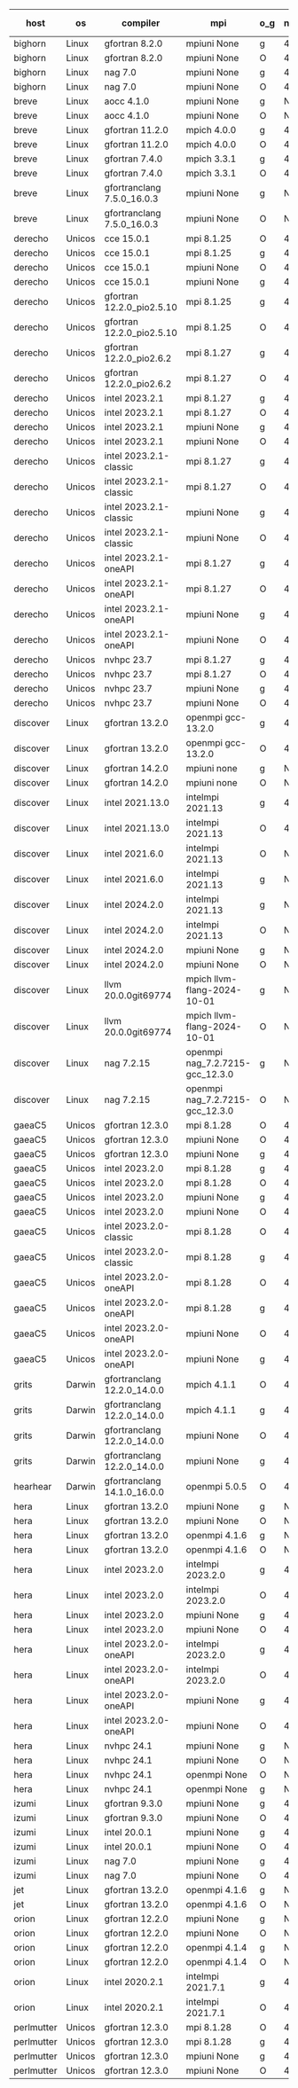 

| host     | os       | compiler                              | mpi                      | o_g        | netcdf        | build       | u_pass          | u_fail          | s_pass            | s_fail            | e_pass             | e_fail             | nuopc_pass       | nuopc_fail       | artifacts link          |
|----------|----------|---------------------------------------|--------------------------|------------|---------------|-------------|-----------------|-----------------|-------------------|-------------------|--------------------|--------------------|------------------|------------------|-------------------------|
| bighorn | Linux | gfortran 8.2.0 | mpiuni None  | g | 4.6.1  | PASS | 12517 | 0 | 9 | 0 | 42 | 0 | None | None | <a href="https://github.com/esmf-org/esmf-test-artifacts/tree/9d037cc73356bed9d570224a60166c999f6b6254/develop/gfortran/8.2.0/g/mpiuni/None" target="_blank">9d037cc</a> | 
| bighorn | Linux | gfortran 8.2.0 | mpiuni None  | O | 4.6.1  | PASS | 12517 | 0 | 9 | 0 | 42 | 0 | None | None | <a href="https://github.com/esmf-org/esmf-test-artifacts/tree/7f2d9d14499f4bc5d83b63c0404de67d26a73ee4/develop/gfortran/8.2.0/O/mpiuni/None" target="_blank">7f2d9d1</a> | 
| bighorn | Linux | nag 7.0 | mpiuni None  | g | 4.6.1  | PASS | 12517 | 0 | 9 | 0 | 42 | 0 | None | None | <a href="https://github.com/esmf-org/esmf-test-artifacts/tree/4f381792c14fb5d2bfd70807f62954f5fcef8a1e/develop/nag/7.0/g/mpiuni/None" target="_blank">4f38179</a> | 
| bighorn | Linux | nag 7.0 | mpiuni None  | O | 4.6.1  | PASS | 12517 | 0 | 9 | 0 | 42 | 0 | None | None | <a href="https://github.com/esmf-org/esmf-test-artifacts/tree/38c400f1886ce5f52af01b7fdc08be781343d731/develop/nag/7.0/O/mpiuni/None" target="_blank">38c400f</a> | 
| breve | Linux | aocc 4.1.0 | mpiuni None  | g | None  | PASS | 12491 | 26 | 9 | 0 | 42 | 0 | None | None | <a href="https://github.com/esmf-org/esmf-test-artifacts/tree/9421dbdf9d3caf4edca612414dde18fc44390a5e/develop/aocc/4.1.0/g/mpiuni/None" target="_blank">9421dbd</a> | 
| breve | Linux | aocc 4.1.0 | mpiuni None  | O | None  | PASS | 12491 | 26 | 9 | 0 | 42 | 0 | None | None | <a href="https://github.com/esmf-org/esmf-test-artifacts/tree/332b81ac88d6020832d2a5bbe9b86dcb613c7ab6/develop/aocc/4.1.0/O/mpiuni/None" target="_blank">332b81a</a> | 
| breve | Linux | gfortran 11.2.0 | mpich 4.0.0  | g | 4.7.4  | PASS | 14186 | 0 | 51 | 0 | 80 | 0 | 57 | 0 | <a href="https://github.com/esmf-org/esmf-test-artifacts/tree/2d001f07c394b8f068526ccc70144ad56ca8779b/develop/gfortran/11.2.0/g/mpich/4.0.0" target="_blank">2d001f0</a> | 
| breve | Linux | gfortran 11.2.0 | mpich 4.0.0  | O | 4.7.4  | PASS | 14186 | 0 | 51 | 0 | 80 | 0 | 57 | 0 | <a href="https://github.com/esmf-org/esmf-test-artifacts/tree/ecb212066b7820bd2ed21845c7711c6ae0f86e04/develop/gfortran/11.2.0/O/mpich/4.0.0" target="_blank">ecb2120</a> | 
| breve | Linux | gfortran 7.4.0 | mpich 3.3.1  | g | 4.7.4  | PASS | 14186 | 0 | 51 | 0 | 80 | 0 | 57 | 0 | <a href="https://github.com/esmf-org/esmf-test-artifacts/tree/1e8c21543b94d34127d0ef9a4c4cd7155a37b23e/develop/gfortran/7.4.0/g/mpich/3.3.1" target="_blank">1e8c215</a> | 
| breve | Linux | gfortran 7.4.0 | mpich 3.3.1  | O | 4.7.4  | PASS | 14186 | 0 | 51 | 0 | 80 | 0 | 57 | 0 | <a href="https://github.com/esmf-org/esmf-test-artifacts/tree/5a39e435d1a99e02b33b138982a271f9304e8a57/develop/gfortran/7.4.0/O/mpich/3.3.1" target="_blank">5a39e43</a> | 
| breve | Linux | gfortranclang 7.5.0_16.0.3 | mpiuni None  | g | None  | PASS | 12517 | 0 | 9 | 0 | 42 | 0 | None | None | <a href="https://github.com/esmf-org/esmf-test-artifacts/tree/f4666017b724fbda014de050e0cf1eb048dc048b/develop/gfortranclang/7.5.0_16.0.3/g/mpiuni/None" target="_blank">f466601</a> | 
| breve | Linux | gfortranclang 7.5.0_16.0.3 | mpiuni None  | O | None  | PASS | 12517 | 0 | 9 | 0 | 42 | 0 | None | None | <a href="https://github.com/esmf-org/esmf-test-artifacts/tree/c5db13de24422b257fb260b63b98dd918e45850b/develop/gfortranclang/7.5.0_16.0.3/O/mpiuni/None" target="_blank">c5db13d</a> | 
| derecho | Unicos | cce 15.0.1 | mpi 8.1.25  | O | 4.9.2  | PASS | 14108 | 78 | 51 | 0 | 80 | 0 | 57 | 0 | <a href="https://github.com/esmf-org/esmf-test-artifacts/tree/8e5a0982bb642cac02bacd214a20464c13ce3137/develop/cce/15.0.1/O/mpi/8.1.25" target="_blank">8e5a098</a> | 
| derecho | Unicos | cce 15.0.1 | mpi 8.1.25  | g | 4.9.2  | PASS | 13988 | 198 | 51 | 0 | 80 | 0 | 57 | 0 | <a href="https://github.com/esmf-org/esmf-test-artifacts/tree/9fc11d52b3612c84ad94a7fd63e8d6b826ee40f0/develop/cce/15.0.1/g/mpi/8.1.25" target="_blank">9fc11d5</a> | 
| derecho | Unicos | cce 15.0.1 | mpiuni None  | O | 4.9.2  | PASS | 12282 | 235 | 9 | 0 | 42 | 0 | None | None | <a href="https://github.com/esmf-org/esmf-test-artifacts/tree/281c9b41d2dad155b63772461d63256316acdc09/develop/cce/15.0.1/O/mpiuni/None" target="_blank">281c9b4</a> | 
| derecho | Unicos | cce 15.0.1 | mpiuni None  | g | 4.9.2  | PASS | 12441 | 76 | 9 | 0 | 42 | 0 | None | None | <a href="https://github.com/esmf-org/esmf-test-artifacts/tree/c9ccd090147890b15b412641bc7805b73ac744aa/develop/cce/15.0.1/g/mpiuni/None" target="_blank">c9ccd09</a> | 
| derecho | Unicos | gfortran 12.2.0_pio2.5.10 | mpi 8.1.25  | g | 4.9.2  | PASS | 14186 | 0 | 51 | 0 | 80 | 0 | 57 | 0 | <a href="https://github.com/esmf-org/esmf-test-artifacts/tree/12e9bcbc7ce1e11ebb6de34a1fea37c56b8b93ba/develop/gfortran/12.2.0_pio2.5.10/g/mpi/8.1.25" target="_blank">12e9bcb</a> | 
| derecho | Unicos | gfortran 12.2.0_pio2.5.10 | mpi 8.1.25  | O | 4.9.2  | PASS | 14186 | 0 | 51 | 0 | 80 | 0 | 57 | 0 | <a href="https://github.com/esmf-org/esmf-test-artifacts/tree/e16d91db9c8ab8af16d889956c888491872576f4/develop/gfortran/12.2.0_pio2.5.10/O/mpi/8.1.25" target="_blank">e16d91d</a> | 
| derecho | Unicos | gfortran 12.2.0_pio2.6.2 | mpi 8.1.27  | g | 4.9.2  | PASS | 14186 | 0 | 51 | 0 | 80 | 0 | 57 | 0 | <a href="https://github.com/esmf-org/esmf-test-artifacts/tree/70ccf200a90cac57494caabc3271d78487f61d36/develop/gfortran/12.2.0_pio2.6.2/g/mpi/8.1.27" target="_blank">70ccf20</a> | 
| derecho | Unicos | gfortran 12.2.0_pio2.6.2 | mpi 8.1.27  | O | 4.9.2  | PASS | 14186 | 0 | 51 | 0 | 80 | 0 | 57 | 0 | <a href="https://github.com/esmf-org/esmf-test-artifacts/tree/665c61f392727fa15e8aad6340ccab389f6331bd/develop/gfortran/12.2.0_pio2.6.2/O/mpi/8.1.27" target="_blank">665c61f</a> | 
| derecho | Unicos | intel 2023.2.1 | mpi 8.1.27  | g | 4.9.2  | PASS | 14186 | 0 | 51 | 0 | 80 | 0 | 58 | 0 | <a href="https://github.com/esmf-org/esmf-test-artifacts/tree/0ce4c885cd44203ef14af5f6b2099525cd4f2880/develop/intel/2023.2.1/g/mpi/8.1.27" target="_blank">0ce4c88</a> | 
| derecho | Unicos | intel 2023.2.1 | mpi 8.1.27  | O | 4.9.2  | PASS | 14186 | 0 | 51 | 0 | 80 | 0 | 58 | 0 | <a href="https://github.com/esmf-org/esmf-test-artifacts/tree/32189d53a7b8628adef1f70a1ddc9c0af4b31f7f/develop/intel/2023.2.1/O/mpi/8.1.27" target="_blank">32189d5</a> | 
| derecho | Unicos | intel 2023.2.1 | mpiuni None  | g | 4.9.2  | PASS | 12517 | 0 | 9 | 0 | 42 | 0 | None | None | <a href="https://github.com/esmf-org/esmf-test-artifacts/tree/9800fb8461934f889e9ecf5943e3d8d76d9e7732/develop/intel/2023.2.1/g/mpiuni/None" target="_blank">9800fb8</a> | 
| derecho | Unicos | intel 2023.2.1 | mpiuni None  | O | 4.9.2  | PASS | 12517 | 0 | 9 | 0 | 42 | 0 | None | None | <a href="https://github.com/esmf-org/esmf-test-artifacts/tree/354e74817c024168a0aed775ea8e21f7f84be275/develop/intel/2023.2.1/O/mpiuni/None" target="_blank">354e748</a> | 
| derecho | Unicos | intel 2023.2.1-classic | mpi 8.1.27  | g | 4.9.2  | PASS | 14186 | 0 | 51 | 0 | 80 | 0 | 57 | 0 | <a href="https://github.com/esmf-org/esmf-test-artifacts/tree/646fb81d93c538366020b9573ef07fbf9c777aaf/develop/intel/2023.2.1-classic/g/mpi/8.1.27" target="_blank">646fb81</a> | 
| derecho | Unicos | intel 2023.2.1-classic | mpi 8.1.27  | O | 4.9.2  | PASS | 14186 | 0 | 51 | 0 | 80 | 0 | 57 | 0 | <a href="https://github.com/esmf-org/esmf-test-artifacts/tree/c1ca5f1e5acb00745054f1003177879fbec0a22a/develop/intel/2023.2.1-classic/O/mpi/8.1.27" target="_blank">c1ca5f1</a> | 
| derecho | Unicos | intel 2023.2.1-classic | mpiuni None  | g | 4.9.2  | PASS | 12517 | 0 | 9 | 0 | 42 | 0 | None | None | <a href="https://github.com/esmf-org/esmf-test-artifacts/tree/b9a503222114992de7219a14526ec4fb8493afc3/develop/intel/2023.2.1-classic/g/mpiuni/None" target="_blank">b9a5032</a> | 
| derecho | Unicos | intel 2023.2.1-classic | mpiuni None  | O | 4.9.2  | PASS | 12517 | 0 | 9 | 0 | 42 | 0 | None | None | <a href="https://github.com/esmf-org/esmf-test-artifacts/tree/1a5fa0f074d72a3a24727aa208555766b26523c8/develop/intel/2023.2.1-classic/O/mpiuni/None" target="_blank">1a5fa0f</a> | 
| derecho | Unicos | intel 2023.2.1-oneAPI | mpi 8.1.27  | g | 4.9.2  | PASS | 14186 | 0 | 51 | 0 | 80 | 0 | 57 | 0 | <a href="https://github.com/esmf-org/esmf-test-artifacts/tree/81f74d95f7c84594e62ac4bfd2ca88b7aed63884/develop/intel/2023.2.1-oneAPI/g/mpi/8.1.27" target="_blank">81f74d9</a> | 
| derecho | Unicos | intel 2023.2.1-oneAPI | mpi 8.1.27  | O | 4.9.2  | PASS | 14186 | 0 | 50 | 1 | 80 | 0 | 57 | 0 | <a href="https://github.com/esmf-org/esmf-test-artifacts/tree/2a9fb543605c02304b38af0f8ca84ff7bbdee810/develop/intel/2023.2.1-oneAPI/O/mpi/8.1.27" target="_blank">2a9fb54</a> | 
| derecho | Unicos | intel 2023.2.1-oneAPI | mpiuni None  | g | 4.9.2  | PASS | 12517 | 0 | 9 | 0 | 42 | 0 | None | None | <a href="https://github.com/esmf-org/esmf-test-artifacts/tree/337f9cf66d2b636e0818984bbe384b14eed16e16/develop/intel/2023.2.1-oneAPI/g/mpiuni/None" target="_blank">337f9cf</a> | 
| derecho | Unicos | intel 2023.2.1-oneAPI | mpiuni None  | O | 4.9.2  | PASS | 12517 | 0 | 9 | 0 | 42 | 0 | None | None | <a href="https://github.com/esmf-org/esmf-test-artifacts/tree/e3cc1a778aa4e50efeb4999a50ea93f7c8265741/develop/intel/2023.2.1-oneAPI/O/mpiuni/None" target="_blank">e3cc1a7</a> | 
| derecho | Unicos | nvhpc 23.7 | mpi 8.1.27  | g | 4.9.2  | PASS | 14186 | 0 | 51 | 0 | 80 | 0 | 57 | 0 | <a href="https://github.com/esmf-org/esmf-test-artifacts/tree/6fd1ca18e3135c7388433a40cf6994b45ca49b00/develop/nvhpc/23.7/g/mpi/8.1.27" target="_blank">6fd1ca1</a> | 
| derecho | Unicos | nvhpc 23.7 | mpi 8.1.27  | O | 4.9.2  | PASS | 14186 | 0 | 51 | 0 | 80 | 0 | 57 | 0 | <a href="https://github.com/esmf-org/esmf-test-artifacts/tree/e8b32af86dfda78a08071a07a9b8770be05f2c7e/develop/nvhpc/23.7/O/mpi/8.1.27" target="_blank">e8b32af</a> | 
| derecho | Unicos | nvhpc 23.7 | mpiuni None  | g | 4.9.2  | PASS | 12517 | 0 | 9 | 0 | 42 | 0 | None | None | <a href="https://github.com/esmf-org/esmf-test-artifacts/tree/8016d1b861cb76fe3044df3a318abb06d6c0edba/develop/nvhpc/23.7/g/mpiuni/None" target="_blank">8016d1b</a> | 
| derecho | Unicos | nvhpc 23.7 | mpiuni None  | O | 4.9.2  | PASS | 12517 | 0 | 9 | 0 | 42 | 0 | None | None | <a href="https://github.com/esmf-org/esmf-test-artifacts/tree/b3b84674a018dbd560f1f787a0ae7e00fb4856bc/develop/nvhpc/23.7/O/mpiuni/None" target="_blank">b3b8467</a> | 
| discover | Linux | gfortran 13.2.0 | openmpi gcc-13.2.0  | g | 4.9.2  | PASS | 14186 | 0 | 51 | 0 | 80 | 0 | 57 | 0 | <a href="https://github.com/esmf-org/esmf-test-artifacts/tree/7de80be0fb5788b39ec840c82a8d1b38c0c18de5/develop/gfortran/13.2.0/g/openmpi/gcc-13.2.0" target="_blank">7de80be</a> | 
| discover | Linux | gfortran 13.2.0 | openmpi gcc-13.2.0  | O | 4.9.2  | PASS | 14186 | 0 | 51 | 0 | 80 | 0 | 57 | 0 | <a href="https://github.com/esmf-org/esmf-test-artifacts/tree/cc08519a42d5a02fdee0c08c42fa83d157340d65/develop/gfortran/13.2.0/O/openmpi/gcc-13.2.0" target="_blank">cc08519</a> | 
| discover | Linux | gfortran 14.2.0 | mpiuni none  | g | None  | PASS | 12517 | 0 | 9 | 0 | 42 | 0 | None | None | <a href="https://github.com/esmf-org/esmf-test-artifacts/tree/3ba9f4142055ca4f3a996898092290f658c97028/develop/gfortran/14.2.0/g/mpiuni/none" target="_blank">3ba9f41</a> | 
| discover | Linux | gfortran 14.2.0 | mpiuni none  | O | None  | PASS | 12517 | 0 | 9 | 0 | 42 | 0 | None | None | <a href="https://github.com/esmf-org/esmf-test-artifacts/tree/22057f8136a81f26968c503edf8c358f641e9a70/develop/gfortran/14.2.0/O/mpiuni/none" target="_blank">22057f8</a> | 
| discover | Linux | intel 2021.13.0 | intelmpi 2021.13  | g | 4.9.2  | PASS | 14186 | 0 | 51 | 0 | 80 | 0 | 57 | 0 | <a href="https://github.com/esmf-org/esmf-test-artifacts/tree/b4449693a87fa5b1fcba8ef146a9ed5f5ac67cdb/develop/intel/2021.13.0/g/intelmpi/2021.13" target="_blank">b444969</a> | 
| discover | Linux | intel 2021.13.0 | intelmpi 2021.13  | O | 4.9.2  | PASS | 14186 | 0 | 51 | 0 | 80 | 0 | 57 | 0 | <a href="https://github.com/esmf-org/esmf-test-artifacts/tree/01819038fdc97721eec57902d6bbef31b550c2d4/develop/intel/2021.13.0/O/intelmpi/2021.13" target="_blank">0181903</a> | 
| discover | Linux | intel 2021.6.0 | intelmpi 2021.13  | O | None  | PASS | 14186 | 0 | 51 | 0 | 80 | 0 | 57 | 0 | <a href="https://github.com/esmf-org/esmf-test-artifacts/tree/2e6c7e24426cea664e3617d68d301e0dd778db49/develop/intel/2021.6.0/O/intelmpi/2021.13" target="_blank">2e6c7e2</a> | 
| discover | Linux | intel 2021.6.0 | intelmpi 2021.13  | g | None  | PASS | 14186 | 0 | 51 | 0 | 80 | 0 | 57 | 0 | <a href="https://github.com/esmf-org/esmf-test-artifacts/tree/99b814890b115155e78aece78fc84ccdac31c768/develop/intel/2021.6.0/g/intelmpi/2021.13" target="_blank">99b8148</a> | 
| discover | Linux | intel 2024.2.0 | intelmpi 2021.13  | g | None  | PASS | 14185 | 1 | 51 | 0 | 80 | 0 | 57 | 0 | <a href="https://github.com/esmf-org/esmf-test-artifacts/tree/fdbc0e36e7ff9187114c5ff123b3976858f1b6a9/develop/intel/2024.2.0/g/intelmpi/2021.13" target="_blank">fdbc0e3</a> | 
| discover | Linux | intel 2024.2.0 | intelmpi 2021.13  | O | None  | PASS | 14186 | 0 | 51 | 0 | 80 | 0 | 57 | 0 | <a href="https://github.com/esmf-org/esmf-test-artifacts/tree/8f4f47d109d50b5ac9c64feefed632c1328b7202/develop/intel/2024.2.0/O/intelmpi/2021.13" target="_blank">8f4f47d</a> | 
| discover | Linux | intel 2024.2.0 | mpiuni None  | g | None  | PASS | 12516 | 1 | 9 | 0 | 42 | 0 | None | None | <a href="https://github.com/esmf-org/esmf-test-artifacts/tree/9b1319c9700460ea38809719cf2616fc938f7f18/develop/intel/2024.2.0/g/mpiuni/None" target="_blank">9b1319c</a> | 
| discover | Linux | intel 2024.2.0 | mpiuni None  | O | None  | PASS | 12517 | 0 | 9 | 0 | 42 | 0 | None | None | <a href="https://github.com/esmf-org/esmf-test-artifacts/tree/addb67b0b0146b55e34648e67678bbad2feb0c13/develop/intel/2024.2.0/O/mpiuni/None" target="_blank">addb67b</a> | 
| discover | Linux | llvm 20.0.0git69774 | mpich llvm-flang-2024-10-01  | g | None  | PASS | 14149 | 37 | 18 | 33 | 76 | 4 | 18 | 39 | <a href="https://github.com/esmf-org/esmf-test-artifacts/tree/57e87746959b3e3b68fe09172caeaf468f8a45d2/develop/llvm/20.0.0git69774/g/mpich/llvm-flang-2024-10-01" target="_blank">57e8774</a> | 
| discover | Linux | llvm 20.0.0git69774 | mpich llvm-flang-2024-10-01  | O | None  | PASS | 14147 | 39 | 18 | 33 | 76 | 4 | 24 | 33 | <a href="https://github.com/esmf-org/esmf-test-artifacts/tree/92e791ca04ae8affed3a81145070687d578822e3/develop/llvm/20.0.0git69774/O/mpich/llvm-flang-2024-10-01" target="_blank">92e791c</a> | 
| discover | Linux | nag 7.2.15 | openmpi nag_7.2.7215-gcc_12.3.0  | g | None  | PASS | 14186 | 0 | 51 | 0 | 80 | 0 | 57 | 0 | <a href="https://github.com/esmf-org/esmf-test-artifacts/tree/4c1c1700ea420c637ff44b8b48b0259dcf3eaedb/develop/nag/7.2.15/g/openmpi/nag_7.2.7215-gcc_12.3.0" target="_blank">4c1c170</a> | 
| discover | Linux | nag 7.2.15 | openmpi nag_7.2.7215-gcc_12.3.0  | O | None  | PASS | 14186 | 0 | 51 | 0 | 80 | 0 | 57 | 0 | <a href="https://github.com/esmf-org/esmf-test-artifacts/tree/261b1e5e10d6aba48f2349f10e62789d78f8dc8a/develop/nag/7.2.15/O/openmpi/nag_7.2.7215-gcc_12.3.0" target="_blank">261b1e5</a> | 
| gaeaC5 | Unicos | gfortran 12.3.0 | mpi 8.1.28  | O | 4.9.0  | PASS | 14186 | 0 | 51 | 0 | 80 | 0 | 57 | 0 | <a href="https://github.com/esmf-org/esmf-test-artifacts/tree/20c49a7106ddf5263c51e0cbedae5ff854d03e35/develop/gfortran/12.3.0/O/mpi/8.1.28" target="_blank">20c49a7</a> | 
| gaeaC5 | Unicos | gfortran 12.3.0 | mpiuni None  | O | 4.9.0  | PASS | 12517 | 0 | 9 | 0 | 42 | 0 | None | None | <a href="https://github.com/esmf-org/esmf-test-artifacts/tree/2181be912af32fd2543d99f4d5a466fdb77cb4bc/develop/gfortran/12.3.0/O/mpiuni/None" target="_blank">2181be9</a> | 
| gaeaC5 | Unicos | gfortran 12.3.0 | mpiuni None  | g | 4.9.0  | PASS | 12517 | 0 | 9 | 0 | 42 | 0 | None | None | <a href="https://github.com/esmf-org/esmf-test-artifacts/tree/7711629f677cbd1788c74d750d54497c461371e2/develop/gfortran/12.3.0/g/mpiuni/None" target="_blank">7711629</a> | 
| gaeaC5 | Unicos | intel 2023.2.0 | mpi 8.1.28  | g | 4.9.0  | PASS | None | None | None | None | None | None | None | None | <a href="https://github.com/esmf-org/esmf-test-artifacts/tree/56ea25e666837add26c73865cdc5614245145255/develop/intel/2023.2.0/g/mpi/8.1.28" target="_blank">56ea25e</a> | 
| gaeaC5 | Unicos | intel 2023.2.0 | mpi 8.1.28  | O | 4.9.0  | PASS | None | None | None | None | None | None | None | None | <a href="https://github.com/esmf-org/esmf-test-artifacts/tree/7130c583a46775bc5efde8f7217fb73301e5bef1/develop/intel/2023.2.0/O/mpi/8.1.28" target="_blank">7130c58</a> | 
| gaeaC5 | Unicos | intel 2023.2.0 | mpiuni None  | g | 4.9.0  | PASS | 12517 | 0 | 9 | 0 | 42 | 0 | None | None | <a href="https://github.com/esmf-org/esmf-test-artifacts/tree/49be2aaeea23c23344e819b1b98526a8c4533abc/develop/intel/2023.2.0/g/mpiuni/None" target="_blank">49be2aa</a> | 
| gaeaC5 | Unicos | intel 2023.2.0 | mpiuni None  | O | 4.9.0  | PASS | 12517 | 0 | 9 | 0 | 42 | 0 | None | None | <a href="https://github.com/esmf-org/esmf-test-artifacts/tree/8013a0e2199f5c1a7070f8105b9a2d040a80a173/develop/intel/2023.2.0/O/mpiuni/None" target="_blank">8013a0e</a> | 
| gaeaC5 | Unicos | intel 2023.2.0-classic | mpi 8.1.28  | O | 4.9.0  | PASS | 14186 | 0 | 51 | 0 | 80 | 0 | 57 | 0 | <a href="https://github.com/esmf-org/esmf-test-artifacts/tree/ec6ba97ae54ff015c94bfbfcf307edc370bca984/develop/intel/2023.2.0-classic/O/mpi/8.1.28" target="_blank">ec6ba97</a> | 
| gaeaC5 | Unicos | intel 2023.2.0-classic | mpi 8.1.28  | g | 4.9.0  | PASS | None | None | None | None | None | None | None | None | <a href="https://github.com/esmf-org/esmf-test-artifacts/tree/b49e4d047eea45b9f2ab1e001f0025c79783d92c/develop/intel/2023.2.0-classic/g/mpi/8.1.28" target="_blank">b49e4d0</a> | 
| gaeaC5 | Unicos | intel 2023.2.0-oneAPI | mpi 8.1.28  | O | 4.9.0  | PASS | 14186 | 0 | 50 | 1 | 80 | 0 | 57 | 0 | <a href="https://github.com/esmf-org/esmf-test-artifacts/tree/b4b00326d88cf631689034cf4c56f2c5142bad94/develop/intel/2023.2.0-oneAPI/O/mpi/8.1.28" target="_blank">b4b0032</a> | 
| gaeaC5 | Unicos | intel 2023.2.0-oneAPI | mpi 8.1.28  | g | 4.9.0  | PASS | 14186 | 0 | 51 | 0 | 80 | 0 | 57 | 0 | <a href="https://github.com/esmf-org/esmf-test-artifacts/tree/b47066a6f8c35d17cb11f7a1954ee01b60d9b365/develop/intel/2023.2.0-oneAPI/g/mpi/8.1.28" target="_blank">b47066a</a> | 
| gaeaC5 | Unicos | intel 2023.2.0-oneAPI | mpiuni None  | O | 4.9.0  | PASS | 12517 | 0 | 9 | 0 | 42 | 0 | None | None | <a href="https://github.com/esmf-org/esmf-test-artifacts/tree/4e3ad94150453a5e44496d15292f654a1d747882/develop/intel/2023.2.0-oneAPI/O/mpiuni/None" target="_blank">4e3ad94</a> | 
| gaeaC5 | Unicos | intel 2023.2.0-oneAPI | mpiuni None  | g | 4.9.0  | PASS | 12517 | 0 | 9 | 0 | 42 | 0 | None | None | <a href="https://github.com/esmf-org/esmf-test-artifacts/tree/00cad2b437edc608aa59bf7f4cde4fe37acd78cf/develop/intel/2023.2.0-oneAPI/g/mpiuni/None" target="_blank">00cad2b</a> | 
| grits | Darwin | gfortranclang 12.2.0_14.0.0 | mpich 4.1.1  | O | 4.9.2  | PASS | 14186 | 0 | 51 | 0 | 80 | 0 | 57 | 0 | <a href="https://github.com/esmf-org/esmf-test-artifacts/tree/3de6db5f3f0fc870e0110d337ac189146ce3a1e7/develop/gfortranclang/12.2.0_14.0.0/O/mpich/4.1.1" target="_blank">3de6db5</a> | 
| grits | Darwin | gfortranclang 12.2.0_14.0.0 | mpich 4.1.1  | g | 4.9.2  | PASS | 14186 | 0 | 51 | 0 | 80 | 0 | 57 | 0 | <a href="https://github.com/esmf-org/esmf-test-artifacts/tree/9292cebd9a43db19310b954af0ee42221a638bd4/develop/gfortranclang/12.2.0_14.0.0/g/mpich/4.1.1" target="_blank">9292ceb</a> | 
| grits | Darwin | gfortranclang 12.2.0_14.0.0 | mpiuni None  | O | 4.9.2  | PASS | 12517 | 0 | 9 | 0 | 42 | 0 | None | None | <a href="https://github.com/esmf-org/esmf-test-artifacts/tree/b0c97f7cc105255e1c16041602e81be00b6b889a/develop/gfortranclang/12.2.0_14.0.0/O/mpiuni/None" target="_blank">b0c97f7</a> | 
| grits | Darwin | gfortranclang 12.2.0_14.0.0 | mpiuni None  | g | 4.9.2  | PASS | 12517 | 0 | 9 | 0 | 42 | 0 | None | None | <a href="https://github.com/esmf-org/esmf-test-artifacts/tree/8521cbcb62283bfe92e53b4a5ba706f31c5991df/develop/gfortranclang/12.2.0_14.0.0/g/mpiuni/None" target="_blank">8521cbc</a> | 
| hearhear | Darwin | gfortranclang 14.1.0_16.0.0 | openmpi 5.0.5  | O | 4.9.2  | PASS | None | None | None | None | None | None | None | None | <a href="https://github.com/esmf-org/esmf-test-artifacts/tree/4269ea16afca9a4243ae5be65f869a2e9cf14280/develop/gfortranclang/14.1.0_16.0.0/O/openmpi/5.0.5" target="_blank">4269ea1</a> | 
| hera | Linux | gfortran 13.2.0 | mpiuni None  | g | None  | PASS | 12517 | 0 | 9 | 0 | 42 | 0 | None | None | <a href="https://github.com/esmf-org/esmf-test-artifacts/tree/2c1011e6dd43b9f43685572bc7c895b6fbfed029/develop/gfortran/13.2.0/g/mpiuni/None" target="_blank">2c1011e</a> | 
| hera | Linux | gfortran 13.2.0 | mpiuni None  | O | None  | PASS | 12517 | 0 | 9 | 0 | 42 | 0 | None | None | <a href="https://github.com/esmf-org/esmf-test-artifacts/tree/7caede4dfe53b9f2a9f65b6808119baa5e0144ac/develop/gfortran/13.2.0/O/mpiuni/None" target="_blank">7caede4</a> | 
| hera | Linux | gfortran 13.2.0 | openmpi 4.1.6  | g | None  | PASS | 14186 | 0 | 51 | 0 | 80 | 0 | 57 | 0 | <a href="https://github.com/esmf-org/esmf-test-artifacts/tree/62bceb200721fa3460045ab029d62c1c0602aa93/develop/gfortran/13.2.0/g/openmpi/4.1.6" target="_blank">62bceb2</a> | 
| hera | Linux | gfortran 13.2.0 | openmpi 4.1.6  | O | None  | PASS | None | None | None | None | None | None | None | None | <a href="https://github.com/esmf-org/esmf-test-artifacts/tree/1ed5d2dca9769ee0843116e570be0968bd1faf0a/develop/gfortran/13.2.0/O/openmpi/4.1.6" target="_blank">1ed5d2d</a> | 
| hera | Linux | intel 2023.2.0 | intelmpi 2023.2.0  | g | 4.7.0  | PASS | 14186 | 0 | 51 | 0 | 80 | 0 | 57 | 0 | <a href="https://github.com/esmf-org/esmf-test-artifacts/tree/57a7392c6314414e6f5636c9fa40008f309a31b5/develop/intel/2023.2.0/g/intelmpi/2023.2.0" target="_blank">57a7392</a> | 
| hera | Linux | intel 2023.2.0 | intelmpi 2023.2.0  | O | 4.7.0  | PASS | 14186 | 0 | 51 | 0 | 80 | 0 | 57 | 0 | <a href="https://github.com/esmf-org/esmf-test-artifacts/tree/7469406e6cdf5f58aa3d1504210bf559ff9ffb13/develop/intel/2023.2.0/O/intelmpi/2023.2.0" target="_blank">7469406</a> | 
| hera | Linux | intel 2023.2.0 | mpiuni None  | g | 4.7.0  | PASS | None | None | None | None | None | None | None | None | <a href="https://github.com/esmf-org/esmf-test-artifacts/tree/3e6e54db7c9aef87b59b4934cd72dc5ee0e862ad/develop/intel/2023.2.0/g/mpiuni/None" target="_blank">3e6e54d</a> | 
| hera | Linux | intel 2023.2.0 | mpiuni None  | O | 4.7.0  | PASS | 12517 | 0 | 9 | 0 | 42 | 0 | None | None | <a href="https://github.com/esmf-org/esmf-test-artifacts/tree/201eec9c1027b1fc718bae2b58bec1b220937337/develop/intel/2023.2.0/O/mpiuni/None" target="_blank">201eec9</a> | 
| hera | Linux | intel 2023.2.0-oneAPI | intelmpi 2023.2.0  | g | 4.7.0  | PASS | 14186 | 0 | 51 | 0 | 80 | 0 | 57 | 0 | <a href="https://github.com/esmf-org/esmf-test-artifacts/tree/b5f44cc6969a0ca145e46e69fa5ee796a47c17d2/develop/intel/2023.2.0-oneAPI/g/intelmpi/2023.2.0" target="_blank">b5f44cc</a> | 
| hera | Linux | intel 2023.2.0-oneAPI | intelmpi 2023.2.0  | O | 4.7.0  | PASS | None | None | None | None | None | None | None | None | <a href="https://github.com/esmf-org/esmf-test-artifacts/tree/aa2a2dfdce63dc6bb45ee89777152cdfbd86f472/develop/intel/2023.2.0-oneAPI/O/intelmpi/2023.2.0" target="_blank">aa2a2df</a> | 
| hera | Linux | intel 2023.2.0-oneAPI | mpiuni None  | g | 4.7.0  | PASS | 12517 | 0 | 9 | 0 | 42 | 0 | None | None | <a href="https://github.com/esmf-org/esmf-test-artifacts/tree/8ab71243d3230b3a7dae03016723af5f23f110e0/develop/intel/2023.2.0-oneAPI/g/mpiuni/None" target="_blank">8ab7124</a> | 
| hera | Linux | intel 2023.2.0-oneAPI | mpiuni None  | O | 4.7.0  | PASS | 12517 | 0 | 9 | 0 | 42 | 0 | None | None | <a href="https://github.com/esmf-org/esmf-test-artifacts/tree/3109697e297e0293c948eab615a7ae9d8f4a290d/develop/intel/2023.2.0-oneAPI/O/mpiuni/None" target="_blank">3109697</a> | 
| hera | Linux | nvhpc 24.1 | mpiuni None  | g | None  | PASS | 12517 | 0 | 9 | 0 | 42 | 0 | None | None | <a href="https://github.com/esmf-org/esmf-test-artifacts/tree/fcef749451f2cf9814bb0bc407f6e7852a0e46aa/develop/nvhpc/24.1/g/mpiuni/None" target="_blank">fcef749</a> | 
| hera | Linux | nvhpc 24.1 | mpiuni None  | O | None  | PASS | 12517 | 0 | 9 | 0 | 42 | 0 | None | None | <a href="https://github.com/esmf-org/esmf-test-artifacts/tree/dd6a2b4fa999b4896d7595c04b842d512ee72152/develop/nvhpc/24.1/O/mpiuni/None" target="_blank">dd6a2b4</a> | 
| hera | Linux | nvhpc 24.1 | openmpi None  | O | None  | PASS | 14186 | 0 | 51 | 0 | 80 | 0 | 57 | 0 | <a href="https://github.com/esmf-org/esmf-test-artifacts/tree/a55ba571072b190033b5eda33d8a12d84c82448b/develop/nvhpc/24.1/O/openmpi/None" target="_blank">a55ba57</a> | 
| hera | Linux | nvhpc 24.1 | openmpi None  | g | None  | PASS | 14186 | 0 | 51 | 0 | 80 | 0 | 57 | 0 | <a href="https://github.com/esmf-org/esmf-test-artifacts/tree/84bf6e2dad63271fa788eee7bc2c0e1081fb2e23/develop/nvhpc/24.1/g/openmpi/None" target="_blank">84bf6e2</a> | 
| izumi | Linux | gfortran 9.3.0 | mpiuni None  | g | 4.7.4  | PASS | 12517 | 0 | 9 | 0 | 42 | 0 | None | None | <a href="https://github.com/esmf-org/esmf-test-artifacts/tree/ca110ac0a9b054d6bbc2076c2880eb15e55b83fa/develop/gfortran/9.3.0/g/mpiuni/None" target="_blank">ca110ac</a> | 
| izumi | Linux | gfortran 9.3.0 | mpiuni None  | O | 4.7.4  | PASS | 12517 | 0 | 9 | 0 | 42 | 0 | None | None | <a href="https://github.com/esmf-org/esmf-test-artifacts/tree/0b37bbae127448a1181c832fbd405df46334ca66/develop/gfortran/9.3.0/O/mpiuni/None" target="_blank">0b37bba</a> | 
| izumi | Linux | intel 20.0.1 | mpiuni None  | g | 4.7.4  | PASS | 12517 | 0 | 9 | 0 | 42 | 0 | None | None | <a href="https://github.com/esmf-org/esmf-test-artifacts/tree/5cb06ec8645cd5e38962ceade12b728c5284b477/develop/intel/20.0.1/g/mpiuni/None" target="_blank">5cb06ec</a> | 
| izumi | Linux | intel 20.0.1 | mpiuni None  | O | 4.7.4  | PASS | 12517 | 0 | 9 | 0 | 42 | 0 | None | None | <a href="https://github.com/esmf-org/esmf-test-artifacts/tree/59a6d36412fcbc67354c0480ee64e31d129437ed/develop/intel/20.0.1/O/mpiuni/None" target="_blank">59a6d36</a> | 
| izumi | Linux | nag 7.0 | mpiuni None  | g | 4.7.4  | PASS | 12517 | 0 | 9 | 0 | 42 | 0 | None | None | <a href="https://github.com/esmf-org/esmf-test-artifacts/tree/08fa52e604aa1a45e86985c11a4313add31603e1/develop/nag/7.0/g/mpiuni/None" target="_blank">08fa52e</a> | 
| izumi | Linux | nag 7.0 | mpiuni None  | O | 4.7.4  | PASS | 12517 | 0 | 9 | 0 | 42 | 0 | None | None | <a href="https://github.com/esmf-org/esmf-test-artifacts/tree/628f05a9f7014479c7e775c2c8489cd77fbf341a/develop/nag/7.0/O/mpiuni/None" target="_blank">628f05a</a> | 
| jet | Linux | gfortran 13.2.0 | openmpi 4.1.6  | g | None  | PASS | 14186 | 0 | 51 | 0 | 80 | 0 | 57 | 0 | <a href="https://github.com/esmf-org/esmf-test-artifacts/tree/460943b1c187c26aeb08a23b8ac2cef437ce2f3a/develop/gfortran/13.2.0/g/openmpi/4.1.6" target="_blank">460943b</a> | 
| jet | Linux | gfortran 13.2.0 | openmpi 4.1.6  | O | None  | PASS | 14186 | 0 | 51 | 0 | 80 | 0 | 57 | 0 | <a href="https://github.com/esmf-org/esmf-test-artifacts/tree/e6aedae69e175817e8c430b23663b7b8cd1930c0/develop/gfortran/13.2.0/O/openmpi/4.1.6" target="_blank">e6aedae</a> | 
| orion | Linux | gfortran 12.2.0 | mpiuni None  | g | None  | PASS | 12517 | 0 | 9 | 0 | 42 | 0 | None | None | <a href="https://github.com/esmf-org/esmf-test-artifacts/tree/6d7fa6e0eaff124214b957f5af019719abfabedf/develop/gfortran/12.2.0/g/mpiuni/None" target="_blank">6d7fa6e</a> | 
| orion | Linux | gfortran 12.2.0 | mpiuni None  | O | None  | PASS | 12517 | 0 | 9 | 0 | 42 | 0 | None | None | <a href="https://github.com/esmf-org/esmf-test-artifacts/tree/6b25bb053b2824a16d60cdedfef099198ad8bad4/develop/gfortran/12.2.0/O/mpiuni/None" target="_blank">6b25bb0</a> | 
| orion | Linux | gfortran 12.2.0 | openmpi 4.1.4  | g | None  | PASS | 14186 | 0 | 51 | 0 | 80 | 0 | 57 | 0 | <a href="https://github.com/esmf-org/esmf-test-artifacts/tree/0c265e4b0281b5550d0aad501e1deaf55167d4b3/develop/gfortran/12.2.0/g/openmpi/4.1.4" target="_blank">0c265e4</a> | 
| orion | Linux | gfortran 12.2.0 | openmpi 4.1.4  | O | None  | PASS | 14186 | 0 | 51 | 0 | 80 | 0 | 57 | 0 | <a href="https://github.com/esmf-org/esmf-test-artifacts/tree/5ff5385bfe0c3e6b7bbd4b3b15481a719f5a9549/develop/gfortran/12.2.0/O/openmpi/4.1.4" target="_blank">5ff5385</a> | 
| orion | Linux | intel 2020.2.1 | intelmpi 2021.7.1  | g | 4.9.2  | PASS | 14186 | 0 | 51 | 0 | 80 | 0 | 57 | 0 | <a href="https://github.com/esmf-org/esmf-test-artifacts/tree/bfc1e41f1bad9220f5293c9dee341f95e10e4788/develop/intel/2020.2.1/g/intelmpi/2021.7.1" target="_blank">bfc1e41</a> | 
| orion | Linux | intel 2020.2.1 | intelmpi 2021.7.1  | O | 4.9.2  | PASS | 14186 | 0 | 51 | 0 | 80 | 0 | 57 | 0 | <a href="https://github.com/esmf-org/esmf-test-artifacts/tree/b1d438582d0fd479ecd898f34189feeb9dcd6a13/develop/intel/2020.2.1/O/intelmpi/2021.7.1" target="_blank">b1d4385</a> | 
| perlmutter | Unicos | gfortran 12.3.0 | mpi 8.1.28  | O | 4.9.0  | PASS | None | None | None | None | None | None | None | None | <a href="https://github.com/esmf-org/esmf-test-artifacts/tree/92cd4864cc7883d41c14b5d20282df4732fa5f56/develop/gfortran/12.3.0/O/mpi/8.1.28" target="_blank">92cd486</a> | 
| perlmutter | Unicos | gfortran 12.3.0 | mpi 8.1.28  | g | 4.9.0  | PASS | None | None | None | None | None | None | None | None | <a href="https://github.com/esmf-org/esmf-test-artifacts/tree/679f4150a11d19a9bd7b22272294b529f88bab68/develop/gfortran/12.3.0/g/mpi/8.1.28" target="_blank">679f415</a> | 
| perlmutter | Unicos | gfortran 12.3.0 | mpiuni None  | g | 4.9.0  | PASS | None | None | None | None | None | None | None | None | <a href="https://github.com/esmf-org/esmf-test-artifacts/tree/f6f20e584a59371eda13a43bbcf752a050496860/develop/gfortran/12.3.0/g/mpiuni/None" target="_blank">f6f20e5</a> | 
| perlmutter | Unicos | gfortran 12.3.0 | mpiuni None  | O | 4.9.0  | PASS | None | None | None | None | None | None | None | None | <a href="https://github.com/esmf-org/esmf-test-artifacts/tree/3bd21a8546bb09b24c1183221c8dfb950d18cf8f/develop/gfortran/12.3.0/O/mpiuni/None" target="_blank">3bd21a8</a> | 
